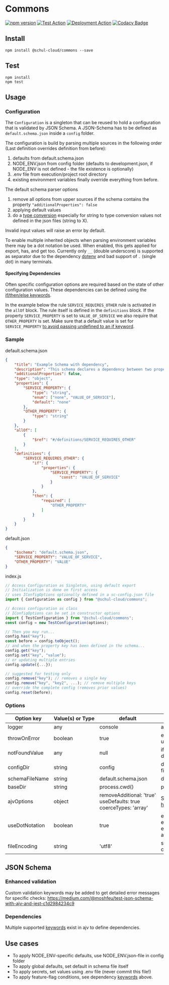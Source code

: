 # Commons

[![npm version](https://badge.fury.io/js/%40schul-cloud%2Fcommons.svg)](https://www.npmjs.com/package/@schul-cloud/commons)
[![Test Action](https://github.com/schul-cloud/commons/workflows/Test/badge.svg)](https://github.com/schul-cloud/commons/actions)
[![Deployment Action](https://github.com/schul-cloud/commons/workflows/Build%20and%20Publish/badge.svg)](https://github.com/schul-cloud/commons/actions)
[![Codacy Badge](https://api.codacy.com/project/badge/Grade/fd0d792b16a342a69df80cc4e96ef1f8)](https://www.codacy.com/manual/schul-cloud/commons?utm_source=github.com&utm_medium=referral&utm_content=schul-cloud/commons&utm_campaign=Badge_Grade)

<!--
[![Build Status][travis-image]][travis-url]
[![Dependency Status][daviddm-image]][daviddm-url]
[![Coverage percentage][coveralls-image]][coveralls-url]
[![experimental](http://badges.github.io/stability-badges/dist/experimental.svg)](http://github.com/badges/stability-badges)
-->

## Install

    npm install @schul-cloud/commons --save

## Test

    npm install
    npm test

## Usage

### Configuration

The `Configuration` is a singleton that can be reused to hold a configuration that is validated by JSON Schema. A JSON-Schema has to be defined as `default.schema.json` inside a `config` folder.

The configuration is build by parsing multiple sources in the following order (Last definition overrides definition from before):

1. defaults from default.schema.json
2. NODE_ENV.json from config folder (defaults to development.json, if NODE_ENV is not defined - the file existence is optionally)
3. .env file from execution/project root directory
4. existing environment variables finally override everything from before.

The default schema parser options

1. remove all options from upper sources if the schema contains the property `"additionalProperties": false`
2. applying default values
3. do a [type conversion](https://ajv.js.org/coercion.html) especially for string to type conversion values not defined in the json files (string to X).

Invalid input values will raise an error by default.

To enable multiple inherited objects when parsing environment variables there may be a dot notation be used. When enabled, this gets applied for export, has, and get too. Currently only `__` (double underscore) is supported as separator due to the dependency [dotenv](https://www.npmjs.com/package/dotenv#should-i-have-multiple-env-files) and bad support of `.` (single dot) in many terminals.

#### Specifying Dependencies

Often specific configuration options are required based on the state of other configuration values.
These dependencies can be defined using the [if/then/else keywords](https://github.com/epoberezkin/ajv/blob/master/KEYWORDS.md#ifthenelse).

In the example below the rule `SERVICE_REQUIRES_OTHER` rule is activated in the `allOf` block.
The rule itself is defined in the `definitions` block.
If the property `SERVICE_PROPERTY` is set to `VALUE_OF_SERVICE` we also require that `OTHER_PROPERTY` is set.
Make sure that a default value is set for `SERVICE_PROPERTY` [to avoid passing undefined to an if keyword](https://github.com/epoberezkin/ajv/issues/913).

### Sample

default.schema.json
```json
{
    "title": "Example Schema with dependency",
    "description": "This schema declares a dependency between two properties.",
    "additionalProperties": false,
    "type": "object",
    "properties": {
        "SERVICE_PROPERTY": {
            "type": "string",
            "enum": ["none", "VALUE_OF_SERVICE"],
            "default": "none"
        },
        "OTHER_PROPERTY": {
            "type": "string"
        }
    },
    "allOf": [
        {
            "$ref": "#/definitions/SERVICE_REQUIRES_OTHER"
        }
    ],
    "definitions": {
        "SERVICE_REQUIRES_OTHER": {
            "if": {
                "properties": {
                    "SERVICE_PROPERTY": {
                        "const": "VALUE_OF_SERVICE"
                    }
                }
            },
            "then": {
                "required": [
                    "OTHER_PROPERTY"
                ]
            }
        }
    }
}
```

default.json
```json
{
    "$schema": "default.schema.json",
    "SERVICE_PROPERTY": "VALUE_OF_SERVICE",
    "OTHER_PROPERTY": "VALUE"
}
```

index.js
```javascript
// Access Configuration as Singleton, using default export
// Initialization is done on first access
// uses IConfigOptions optionally defined in a sc-config.json file
import { Configuration as config } from "@schul-cloud/commons";

// Access configuration as class
// IConfigOptions can be set in constructor options
import { TestConfiguration } from "@schul-cloud/commons";
const config = new TestConfiguration(options);

// Then you may run...
config.has("key");
const before = config.toObject();
// and when the property key has been defined in the schema...
config.get("key");
config.set("key", "value");
// or updating multiple entries
config.update({...});

// suggested for testing only
config.remove("key"); // removes a single key
config.remove("key", "key2", ...); // remove multiple keys
// override the complete config (removes prior values)
config.reset(before);
```

### Options

| Option&nbsp;key | Value(s)&nbsp;or&nbsp;Type | default                                                                                | Description                                                                                                                             |
| --------------- | -------------------------- | -------------------------------------------------------------------------------------- | --------------------------------------------------------------------------------------------------------------------------------------- |
| logger          | any                        | console                                                                                | a logger instance                                                                                                                       |
| throwOnError    | boolean                    | true                                                                                   | enable throwing an error when an undefined configuration value is requested                                                             |
| notFoundValue   | any                        | null                                                                                   | if throwOnError is not set true, an alternate default value may returned                                                                |
| configDir       | string                     | config                                                                                 | directory where schema and configuration files are located                                                                              |
| schemaFileName  | string                     | default.schema.json                                                                    | default schema file name                                                                                                                |
| baseDir         | string                     | process.cwd()                                                                          | path to folder where configDir is located                                                                                               |
| ajvOptions      | object                     | removeAdditional:&nbsp;'true' <br>useDefaults:&nbsp;true <br>coerceTypes:&nbsp;'array' | Schema Parser Options, see https://github.com/epoberezkin/ajv#options                                                                   |
| useDotNotation  | boolean                    | true                                                                                   | enables dot notation for parsing environment variables (not json files!) and exporting the current config using has, get, and toObject. |
| fileEncoding    | string                     | 'utf8'                                                                                 | set file encoding for imported schema and configuration files                                                                           |

## JSON Schema

### Enhanced validation

Custom validation keywords may be added to get detailed error messages for specific checks:
https://medium.com/@moshfeu/test-json-schema-with-ajv-and-jest-c1d2984234c9

### Dependencies

Multiple supported [keywords](https://github.com/epoberezkin/ajv/blob/master/KEYWORDS.md#keywords) exist in ajv to define dependencies.

## Use cases

- To apply NODE_ENV-specific defaults, use NODE_ENV.json-file in config folder
- To apply global defaults, set default in schema file itself
- To apply secrets, set values using .env file (never commit this file!)
- To apply feature-flag conditions, see dependency [keywords](https://github.com/epoberezkin/ajv/blob/master/KEYWORDS.md#keywords) above.
